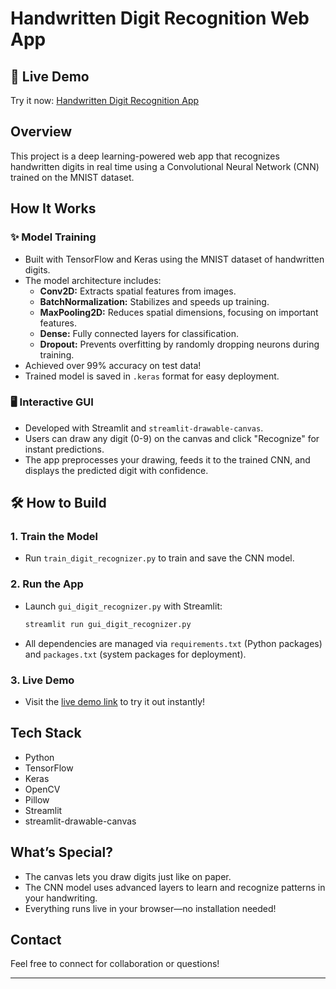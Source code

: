 # Handwritten Digit Recognition Web App

## 🚀 Live Demo

Try it now: [Handwritten Digit Recognition App](https://handdigitrecognization-using-cnn-byrajeshpandey.streamlit.app/)

## Overview

This project is a deep learning-powered web app that recognizes handwritten digits in real time using a Convolutional Neural Network (CNN) trained on the MNIST dataset.

## How It Works

### ✨ Model Training

- Built with TensorFlow and Keras using the MNIST dataset of handwritten digits.
- The model architecture includes:
  - **Conv2D:** Extracts spatial features from images.
  - **BatchNormalization:** Stabilizes and speeds up training.
  - **MaxPooling2D:** Reduces spatial dimensions, focusing on important features.
  - **Dense:** Fully connected layers for classification.
  - **Dropout:** Prevents overfitting by randomly dropping neurons during training.
- Achieved over 99% accuracy on test data!
- Trained model is saved in `.keras` format for easy deployment.

### 🖥️ Interactive GUI

- Developed with Streamlit and `streamlit-drawable-canvas`.
- Users can draw any digit (0-9) on the canvas and click "Recognize" for instant predictions.
- The app preprocesses your drawing, feeds it to the trained CNN, and displays the predicted digit with confidence.

## 🛠️ How to Build

### 1. Train the Model

- Run `train_digit_recognizer.py` to train and save the CNN model.

### 2. Run the App

- Launch `gui_digit_recognizer.py` with Streamlit:
  ```bash
  streamlit run gui_digit_recognizer.py
  ```
- All dependencies are managed via `requirements.txt` (Python packages) and `packages.txt` (system packages for deployment).

### 3. Live Demo

- Visit the [live demo link](https://handdigitrecognization-using-cnn-byrajeshpandey.streamlit.app/) to try it out instantly!

## Tech Stack

- Python
- TensorFlow
- Keras
- OpenCV
- Pillow
- Streamlit
- streamlit-drawable-canvas

## What’s Special?

- The canvas lets you draw digits just like on paper.
- The CNN model uses advanced layers to learn and recognize patterns in your handwriting.
- Everything runs live in your browser—no installation needed!

## Contact

Feel free to connect for collaboration or questions!

---
